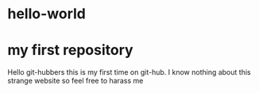 # hello-world
# my first repository

Hello git-hubbers
this is my first time on git-hub.
I know nothing about this strange website
so feel free to harass me
